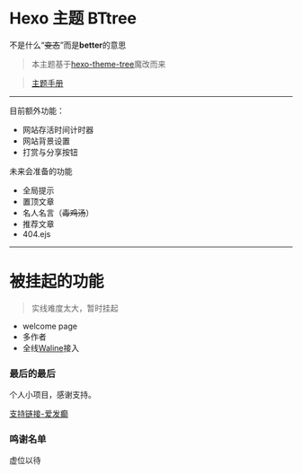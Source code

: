 # Hexo 主题 BTtree

不是什么“~~变态~~”而是**better**的意思 

>本主题基于[hexo-theme-tree](https://github.com/wujun234/hexo-theme-tree)魔改而来

>[主题手册](https://blog.awaae001.top/posts/34026.html)

---
目前额外功能：
- 网站存活时间计时器
- 网站背景设置
- 打赏与分享按钮

未来会准备的功能
- 全局提示
- 置顶文章
- 名人名言（~~毒鸡汤~~）
- 推荐文章
- 404.ejs

---
# **被挂起的功能**

>实线难度太大，暂时挂起

- welcome page 
- 多作者
- 全线[Waline](https://waline.js.org/)接入


### 最后的最后

个人小项目，感谢支持。

[支持链接-爱发癫](https://afdian.net/a/awaae001)

### 鸣谢名单

虚位以待
